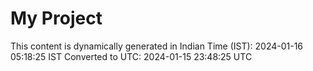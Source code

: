 # My Project

This content is dynamically generated in Indian Time (IST): 2024-01-16 05:18:25 IST
Converted to UTC: 2024-01-15 23:48:25 UTC
